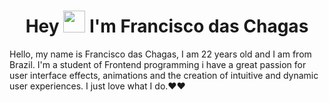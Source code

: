 <h1 align="center"> Hey <img src="https://raw.githubusercontent.com/kaueMarques/kaueMarques/master/hi.gif" width="35px"> I'm Francisco das Chagas</h1>

Hello, my name is Francisco das Chagas, I am 22 years old and I am from Brazil. I'm a student of Frontend programming i have a great passion for user interface effects, animations and the creation of intuitive and dynamic user experiences. I just love what I do.❤️❤️


